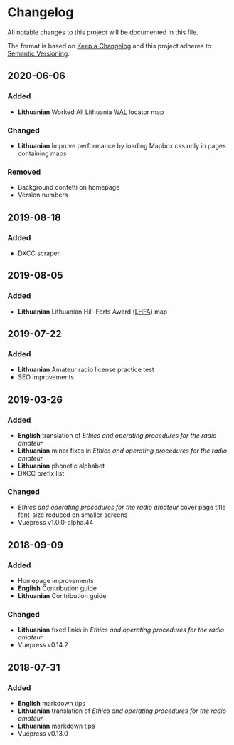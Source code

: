 # Changelog

All notable changes to this project will be documented in this file.

The format is based on [Keep a Changelog](http://keepachangelog.com/en/1.0.0/)
and this project adheres to [Semantic Versioning](http://semver.org/spec/v2.0.0.html).

## 2020-06-06

### Added

- **Lithuanian** Worked All Lithuania [WAL](http://www.qrz.lt/wal/) locator map

### Changed

- **Lithuanian** Improve performance by loading Mapbox css only in pages containing maps

### Removed

- Background confetti on homepage
- Version numbers

## 2019-08-18

### Added

- DXCC scraper

## 2019-08-05

### Added

- **Lithuanian** Lithuanian Hill-Forts Award ([LHFA](http://www.qrz.lt/lhfa/)) map

## 2019-07-22

### Added

- **Lithuanian** Amateur radio license practice test
- SEO improvements

## 2019-03-26

### Added

- **English** translation of _Ethics and operating procedures for the radio amateur_
- **Lithuanian** minor fixes in _Ethics and operating procedures for the radio amateur_
- **Lithuanian** phonetic alphabet
- DXCC prefix list

### Changed

- _Ethics and operating procedures for the radio amateur_ cover page title font-size reduced on smaller screens
- Vuepress v1.0.0-alpha.44

## 2018-09-09

### Added

- Homepage improvements
- **English** Contribution guide
- **Lithuanian** Contribution guide

### Changed

- **Lithuanian** fixed links in _Ethics and operating procedures for the radio amateur_
- Vuepress v0.14.2

## 2018-07-31

### Added

- **English** markdown tips
- **Lithuanian** translation of _Ethics and operating procedures for the radio amateur_
- **Lithuanian** markdown tips
- Vuepress v0.13.0
